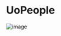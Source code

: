 # UoPeople
![image](https://github.com/user-attachments/assets/1b5e3db7-fb3e-421b-801e-9d8bcdc9d593)

